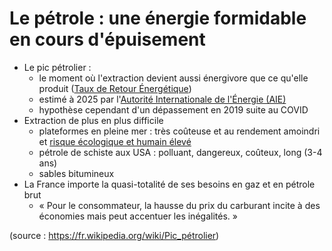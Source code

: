 # Le pétrole : une énergie formidable en cours d'épuisement

- Le pic pétrolier :
  - le moment où l'extraction devient aussi énergivore que ce qu'elle produit ([Taux de Retour Énergétique](https://fr.wikipedia.org/wiki/Taux_de_retour_%C3%A9nerg%C3%A9tique))
  - estimé à 2025 par l'[Autorité Internationale de l'Énergie (AIE)](https://fr.wikipedia.org/wiki/Agence_internationale_de_l%27%C3%A9nergie)
  - hypothèse cependant d'un dépassement en 2019 suite au COVID
- Extraction de plus en plus difficile
  - plateformes en pleine mer : très coûteuse et au rendement amoindri et [risque écologique et humain élevé](https://fr.wikipedia.org/wiki/Deepwater_Horizon)
  - pétrole de schiste aux USA : polluant, dangereux, coûteux, long (3-4 ans)
  - sables bitumineux
- La France importe la quasi-totalité de ses besoins en gaz et en pétrole brut
  - « Pour le consommateur, la hausse du prix du carburant incite à des économies mais peut accentuer les inégalités. »

<p class="source">(source : <a href="https://fr.wikipedia.org/wiki/Pic_p%C3%A9trolier#/">https://fr.wikipedia.org/wiki/Pic_pétrolier</a>)</p>
